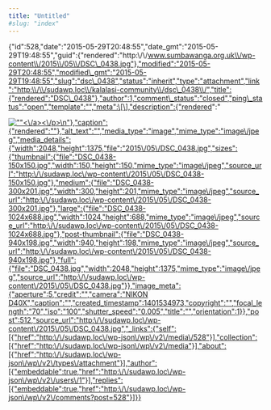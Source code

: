 ```yaml
---
title: "Untitled"
#slug: "index"
---
```


{"id":528,"date":"2015-05-29T20:48:55","date\_gmt":"2015-05-29T19:48:55","guid":{"rendered":"http:\\/\\/www.sumbawanga.org.uk\\/wp-content\\/2015\\/05\\/DSC\_0438.jpg"},"modified":"2015-05-29T20:48:55","modified\_gmt":"2015-05-29T19:48:55","slug":"dsc\_0438","status":"inherit","type":"attachment","link":"http:\\/\\/sudawp.loc\\/kalalasi-community\\/dsc\_0438\\/","title":{"rendered":"DSC\_0438"},"author":1,"comment\_status":"closed","ping\_status":"open","template":"","meta":\[\],"description":{"rendered":"

[![\"\"](\"http:\/\/sudawp.loc\/wp-content\/2015\/05\/DSC_0438-300x201.jpg\")<\\/a><\\/p>\\n"},"caption":{"rendered":""},"alt\_text":"","media\_type":"image","mime\_type":"image\\/jpeg","media\_details":{"width":2048,"height":1375,"file":"2015\\/05\\/DSC\_0438.jpg","sizes":{"thumbnail":{"file":"DSC\_0438-150x150.jpg","width":150,"height":150,"mime\_type":"image\\/jpeg","source\_url":"http:\\/\\/sudawp.loc\\/wp-content\\/2015\\/05\\/DSC\_0438-150x150.jpg"},"medium":{"file":"DSC\_0438-300x201.jpg","width":300,"height":201,"mime\_type":"image\\/jpeg","source\_url":"http:\\/\\/sudawp.loc\\/wp-content\\/2015\\/05\\/DSC\_0438-300x201.jpg"},"large":{"file":"DSC\_0438-1024x688.jpg","width":1024,"height":688,"mime\_type":"image\\/jpeg","source\_url":"http:\\/\\/sudawp.loc\\/wp-content\\/2015\\/05\\/DSC\_0438-1024x688.jpg"},"post-thumbnail":{"file":"DSC\_0438-940x198.jpg","width":940,"height":198,"mime\_type":"image\\/jpeg","source\_url":"http:\\/\\/sudawp.loc\\/wp-content\\/2015\\/05\\/DSC\_0438-940x198.jpg"},"full":{"file":"DSC\_0438.jpg","width":2048,"height":1375,"mime\_type":"image\\/jpeg","source\_url":"http:\\/\\/sudawp.loc\\/wp-content\\/2015\\/05\\/DSC\_0438.jpg"}},"image\_meta":{"aperture":5,"credit":"","camera":"NIKON D40X","caption":"","created\_timestamp":1401534973,"copyright":"","focal\_length":"70","iso":"100","shutter\_speed":"0.005","title":"","orientation":1}},"post":512,"source\_url":"http:\\/\\/sudawp.loc\\/wp-content\\/2015\\/05\\/DSC\_0438.jpg","\_links":{"self":\[{"href":"http:\\/\\/sudawp.loc\\/wp-json\\/wp\\/v2\\/media\\/528"}\],"collection":\[{"href":"http:\\/\\/sudawp.loc\\/wp-json\\/wp\\/v2\\/media"}\],"about":\[{"href":"http:\\/\\/sudawp.loc\\/wp-json\\/wp\\/v2\\/types\\/attachment"}\],"author":\[{"embeddable":true,"href":"http:\\/\\/sudawp.loc\\/wp-json\\/wp\\/v2\\/users\\/1"}\],"replies":\[{"embeddable":true,"href":"http:\\/\\/sudawp.loc\\/wp-json\\/wp\\/v2\\/comments?post=528"}\]}}](http:\/\/sudawp.loc\/wp-content\/2015\/05\/DSC_0438.jpg)